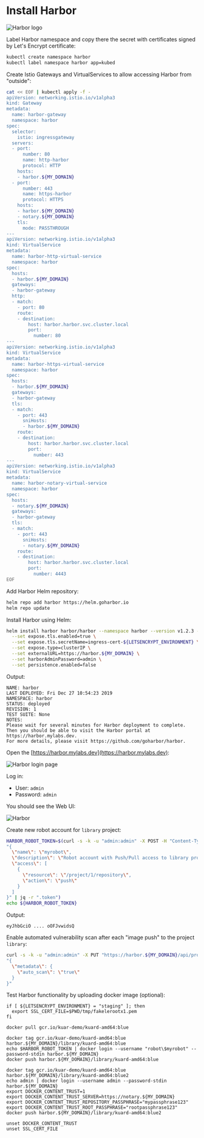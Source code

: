# Install Harbor

![Harbor logo](https://raw.githubusercontent.com/cncf/artwork/c33a8386bce4eabc36e1d4972e0996db4630037b/projects/harbor/horizontal/color/harbor-horizontal-color.svg?sanitize=true
"Harbor logo")

Label Harbor namespace and copy there the secret with certificates signed by
Let's Encrypt certificate:

```bash
kubectl create namespace harbor
kubectl label namespace harbor app=kubed
```

Create Istio Gateways and VirtualServices to allow accessing Harbor from
"outside":

```bash
cat << EOF | kubectl apply -f -
apiVersion: networking.istio.io/v1alpha3
kind: Gateway
metadata:
  name: harbor-gateway
  namespace: harbor
spec:
  selector:
    istio: ingressgateway
  servers:
  - port:
      number: 80
      name: http-harbor
      protocol: HTTP
    hosts:
    - harbor.${MY_DOMAIN}
  - port:
      number: 443
      name: https-harbor
      protocol: HTTPS
    hosts:
    - harbor.${MY_DOMAIN}
    - notary.${MY_DOMAIN}
    tls:
      mode: PASSTHROUGH
---
apiVersion: networking.istio.io/v1alpha3
kind: VirtualService
metadata:
  name: harbor-http-virtual-service
  namespace: harbor
spec:
  hosts:
  - harbor.${MY_DOMAIN}
  gateways:
  - harbor-gateway
  http:
  - match:
    - port: 80
    route:
    - destination:
        host: harbor.harbor.svc.cluster.local
        port:
          number: 80
---
apiVersion: networking.istio.io/v1alpha3
kind: VirtualService
metadata:
  name: harbor-https-virtual-service
  namespace: harbor
spec:
  hosts:
  - harbor.${MY_DOMAIN}
  gateways:
  - harbor-gateway
  tls:
  - match:
    - port: 443
      sniHosts:
      - harbor.${MY_DOMAIN}
    route:
    - destination:
        host: harbor.harbor.svc.cluster.local
        port:
          number: 443
---
apiVersion: networking.istio.io/v1alpha3
kind: VirtualService
metadata:
  name: harbor-notary-virtual-service
  namespace: harbor
spec:
  hosts:
  - notary.${MY_DOMAIN}
  gateways:
  - harbor-gateway
  tls:
  - match:
    - port: 443
      sniHosts:
      - notary.${MY_DOMAIN}
    route:
    - destination:
        host: harbor.harbor.svc.cluster.local
        port:
          number: 4443
EOF
```

Add Harbor Helm repository:

```bash
helm repo add harbor https://helm.goharbor.io
helm repo update
```

Install Harbor using Helm:

```bash
helm install harbor harbor/harbor --namespace harbor --version v1.2.3 --wait \
  --set expose.tls.enabled=true \
  --set expose.tls.secretName=ingress-cert-${LETSENCRYPT_ENVIRONMENT} \
  --set expose.type=clusterIP \
  --set externalURL=https://harbor.${MY_DOMAIN} \
  --set harborAdminPassword=admin \
  --set persistence.enabled=false
```

Output:

```text
NAME: harbor
LAST DEPLOYED: Fri Dec 27 10:54:23 2019
NAMESPACE: harbor
STATUS: deployed
REVISION: 1
TEST SUITE: None
NOTES:
Please wait for several minutes for Harbor deployment to complete.
Then you should be able to visit the Harbor portal at https://harbor.mylabs.dev.
For more details, please visit https://github.com/goharbor/harbor.
```

Open the [https://harbor.mylabs.dev](https://harbor.mylabs.dev):

![Harbor login page](./harbor_login_page.png "Harbor login page")

Log in:

* User: `admin`
* Password: `admin`

You should see the Web UI:

![Harbor](./harbor_projects.png "Harbor")

Create new robot account for `library` project:

```bash
HARBOR_ROBOT_TOKEN=$(curl -s -k -u "admin:admin" -X POST -H "Content-Type: application/json" "https://harbor.${MY_DOMAIN}/api/projects/1/robots" -d \
"{
  \"name\": \"myrobot\",
  \"description\": \"Robot account with Push/Pull access to library project\",
  \"access\": [
    {
      \"resource\": \"/project/1/repository\",
      \"action\": \"push\"
    }
  ]
}" | jq -r ".token")
echo ${HARBOR_ROBOT_TOKEN}
```

Output:

```text
eyJhbGciO .... oOFJvwidsQ
```

Enable automated vulnerability scan after each "image push" to the project
`library`:

```bash
curl -s -k -u "admin:admin" -X PUT "https://harbor.${MY_DOMAIN}/api/projects/1" -H  "Content-Type: application/json" -d \
"{
  \"metadata\": {
    \"auto_scan\": \"true\"
  }
}"
```

Test Harbor functionality by uploading docker image (optional):

```shell
if [ ${LETSENCRYPT_ENVIRONMENT} = "staging" ]; then
  export SSL_CERT_FILE=$PWD/tmp/fakelerootx1.pem
fi

docker pull gcr.io/kuar-demo/kuard-amd64:blue

docker tag gcr.io/kuar-demo/kuard-amd64:blue harbor.${MY_DOMAIN}/library/kuard-amd64:blue
echo $HARBOR_ROBOT_TOKEN | docker login --username "robot\$myrobot" --password-stdin harbor.${MY_DOMAIN}
docker push harbor.${MY_DOMAIN}/library/kuard-amd64:blue

docker tag gcr.io/kuar-demo/kuard-amd64:blue harbor.${MY_DOMAIN}/library/kuard-amd64:blue2
echo admin | docker login --username admin --password-stdin harbor.${MY_DOMAIN}
export DOCKER_CONTENT_TRUST=1
export DOCKER_CONTENT_TRUST_SERVER=https://notary.${MY_DOMAIN}
export DOCKER_CONTENT_TRUST_REPOSITORY_PASSPHRASE="mypassphrase123"
export DOCKER_CONTENT_TRUST_ROOT_PASSPHRASE="rootpassphrase123"
docker push harbor.${MY_DOMAIN}/library/kuard-amd64:blue2

unset DOCKER_CONTENT_TRUST
unset SSL_CERT_FILE
```
